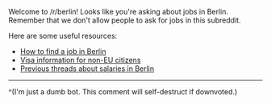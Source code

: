 Welcome to /r/berlin! Looks like you're asking about jobs in Berlin. Remember that we don't allow people to ask for jobs in this subreddit.

Here are some useful resources:

* [How to find a job in Berlin](https://allaboutberlin.com/guides/find-a-job-in-berlin)
* [Visa information for non-EU citizens](https://www.make-it-in-germany.com/en/)
* [Previous threads about salaries in Berlin](https://www.reddit.com/r/berlin/search?q=salaries&restrict_sr=1)

----

^(I'm just a dumb bot. This comment will self-destruct if downvoted.)